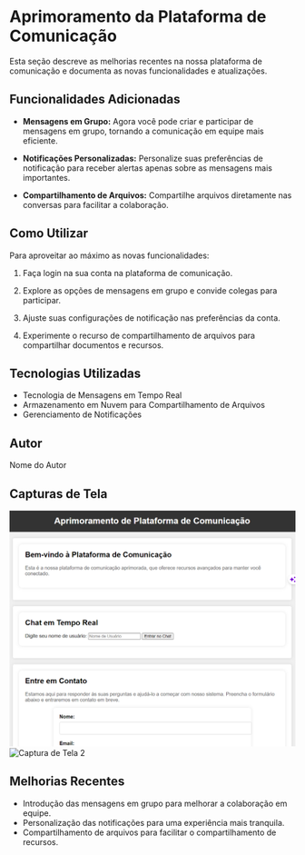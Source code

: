 # Aprimoramento da Plataforma de Comunicação

Esta seção descreve as melhorias recentes na nossa plataforma de comunicação e documenta as novas funcionalidades e atualizações.

## Funcionalidades Adicionadas

- **Mensagens em Grupo:** Agora você pode criar e participar de mensagens em grupo, tornando a comunicação em equipe mais eficiente.

- **Notificações Personalizadas:** Personalize suas preferências de notificação para receber alertas apenas sobre as mensagens mais importantes.

- **Compartilhamento de Arquivos:** Compartilhe arquivos diretamente nas conversas para facilitar a colaboração.

## Como Utilizar

Para aproveitar ao máximo as novas funcionalidades:

1. Faça login na sua conta na plataforma de comunicação.

2. Explore as opções de mensagens em grupo e convide colegas para participar.

3. Ajuste suas configurações de notificação nas preferências da conta.

4. Experimente o recurso de compartilhamento de arquivos para compartilhar documentos e recursos.

## Tecnologias Utilizadas

- Tecnologia de Mensagens em Tempo Real
- Armazenamento em Nuvem para Compartilhamento de Arquivos
- Gerenciamento de Notificações

## Autor

Nome do Autor

## Capturas de Tela

![Captura de Tela 1](screenshot1.png)
![Captura de Tela 2](screenshot2.png)

## Melhorias Recentes

- Introdução das mensagens em grupo para melhorar a colaboração em equipe.
- Personalização das notificações para uma experiência mais tranquila.
- Compartilhamento de arquivos para facilitar o compartilhamento de recursos.

